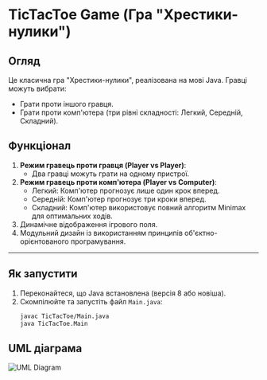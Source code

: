 # TicTacToe Game (Гра "Хрестики-нулики")

## Огляд
Це класична гра "Хрестики-нулики", реалізована на мові Java. Гравці можуть вибрати:
- Грати проти іншого гравця.
- Грати проти комп'ютера (три рівні складності: Легкий, Середній, Складний).

## Функціонал
1. **Режим гравець проти гравця (Player vs Player)**:
    - Два гравці можуть грати на одному пристрої.
2. **Режим гравець проти комп'ютера (Player vs Computer)**:
    - Легкий: Комп'ютер прогнозує лише один крок вперед.
    - Середній: Комп'ютер прогнозує три кроки вперед.
    - Складний: Комп'ютер використовує повний алгоритм Minimax для оптимальних ходів.
3. Динамічне відображення ігрового поля.
4. Модульний дизайн із використанням принципів об'єктно-орієнтованого програмування.

---

## Як запустити
1. Переконайтеся, що Java встановлена (версія 8 або новіша).
2. Скомпілюйте та запустіть файл `Main.java`:
   ```bash
   javac TicTacToe/Main.java
   java TicTacToe.Main

## UML діаграма
![UML Diagram](uml_diagram.png)
